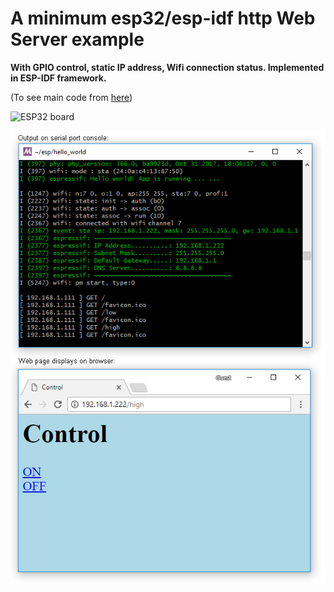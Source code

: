 # A minimum esp32/esp-idf http Web Server example

**With GPIO control, static IP address, Wifi connection status. Implemented in ESP-IDF framework.** 

(To see main code from [here](https://github.com/qienhuang/esp32_mini_webserver_gpio/blob/master/main/hello_world_main.c))

![ESP32 board](https://github.com/qienhuang/esp32_mini_webserver_gpio/blob/master/Snapshoot/esp32_board.png)


![demo_webpage](https://github.com/qienhuang/esp32_mini_webserver_gpio/raw/master/Snapshoot/ui.png)


